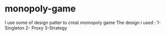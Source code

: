 # monopoly-game
I use some of design patter to creat momopoly game 
The design i used :
1- Singleton
2- Proxy
3-Strategy
